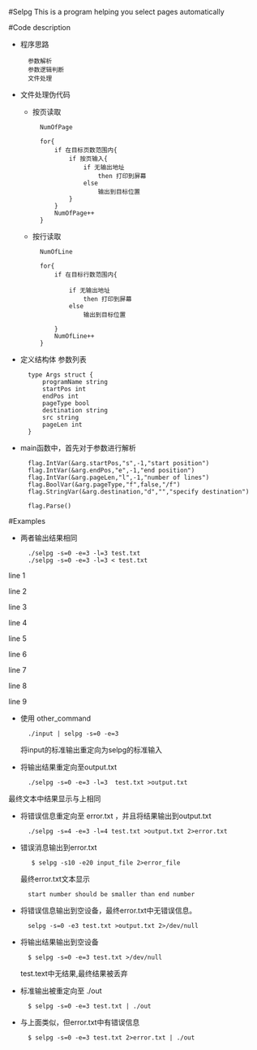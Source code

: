 #Selpg 
This is a program helping you select pages automatically


#Code description
- 程序思路

		参数解析
		参数逻辑判断
		文件处理

- 文件处理伪代码

	- 按页读取
	
			NumOfPage
			
			for{
				if 在目标页数范围内{
		            if 按页输入{
						if 无输出地址
							then 打印到屏幕
						else
							输出到目标位置
					}
				}
				NumOfPage++
			}
	- 按行读取
	
			NumOfLine
			
			for{
			    if 在目标行数范围内{

			        if 无输出地址
			            then 打印到屏幕
			        else
			            输出到目标位置
			     
			    }
			    NumOfLine++
			}
			

- 定义结构体 参数列表

		type Args struct {
			programName string
			startPos int
			endPos int
			pageType bool
			destination string
			src string
			pageLen int
		}
- main函数中，首先对于参数进行解析
 
		flag.IntVar(&arg.startPos,"s",-1,"start position")
		flag.IntVar(&arg.endPos,"e",-1,"end position")
		flag.IntVar(&arg.pageLen,"l",-1,"number of lines")
		flag.BoolVar(&arg.pageType,"f",false,"/f")
		flag.StringVar(&arg.destination,"d","","specify destination")

		flag.Parse()

#Examples
- 两者输出结果相同

		./selpg -s=0 -e=3 -l=3 test.txt
		./selpg -s=0 -e=3 -l=3 < test.txt

line 1

line 2

line 3

line 4

line 5

line 6

line 7

line 8

line 9

- 使用 other_command 

		./input | selpg -s=0 -e=3
	
	将input的标准输出重定向为selpg的标准输入

- 将输出结果重定向至output.txt

		./selpg -s=0 -e=3 -l=3  test.txt >output.txt
最终文本中结果显示与上相同	



- 将错误信息重定向至 error.txt ，并且将结果输出到output.txt
 
  		./selpg -s=4 -e=3 -l=4 test.txt >output.txt 2>error.txt

- 错误消息输出到error.txt		

		 $ selpg -s10 -e20 input_file 2>error_file

  	 最终error.txt文本显示

		start number should be smaller than end number

- 将错误信息输出到空设备，最终error.txt中无错误信息。
		
		selpg -s=0 -e3 test.txt >output.txt 2>/dev/null

- 将输出结果输出到空设备

		$ selpg -s=0 -e=3 test.txt >/dev/null
	
	test.text中无结果,最终结果被丢弃

- 标准输出被重定向至 ./out

		$ selpg -s=0 -e=3 test.txt | ./out

- 与上面类似，但error.txt中有错误信息
	
 		$ selpg -s=0 -e=3 test.txt 2>error.txt | ./out
